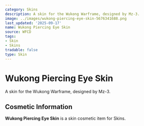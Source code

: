 ```yaml
---
category: Skins
description: A skin for the Wukong Warframe, designed by Mz-3.
image: ../images/wukong-piercing-eye-skin-5676341688.png
last_updated: '2025-09-17'
name: Wukong Piercing Eye Skin
source: WFCD
tags:
- Skin
- Skins
tradable: false
type: Skin
---
```


# Wukong Piercing Eye Skin

A skin for the Wukong Warframe, designed by Mz-3.

## Cosmetic Information

**Wukong Piercing Eye Skin** is a skin cosmetic item for Skins.

